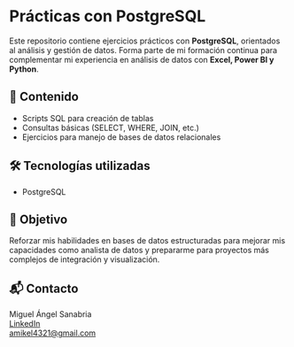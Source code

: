 # Prácticas con PostgreSQL

Este repositorio contiene ejercicios prácticos con **PostgreSQL**, orientados al análisis y gestión de datos. Forma parte de mi formación continua para complementar mi experiencia en análisis de datos con **Excel, Power BI y Python**.

## 📁 Contenido

- Scripts SQL para creación de tablas
- Consultas básicas (SELECT, WHERE, JOIN, etc.)
- Ejercicios para manejo de bases de datos relacionales

## 🛠 Tecnologías utilizadas

- PostgreSQL

## 🚀 Objetivo

Reforzar mis habilidades en bases de datos estructuradas para mejorar mis capacidades como analista de datos y prepararme para proyectos más complejos de integración y visualización.


## 📬 Contacto

Miguel Ángel Sanabria  
[LinkedIn](https://www.linkedin.com/in/miguel-angel-sanabria-613757219/)  
amikel4321@gmail.com
